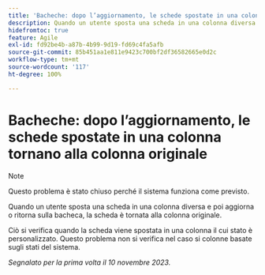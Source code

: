 ```yaml
---
title: 'Bacheche: dopo l’aggiornamento, le schede spostate in una colonna tornano alla colonna originale'
description: Quando un utente sposta una scheda in una colonna diversa e poi aggiorna o ritorna sulla bacheca, la scheda è tornata alla colonna originale.
hidefromtoc: true
feature: Agile
exl-id: fd92be4b-a87b-4b99-9d19-fd69c4fa5afb
source-git-commit: 85b451aa1e811e9423c700bf2df36582665e0d2c
workflow-type: tm+mt
source-wordcount: '117'
ht-degree: 100%

---
```


# Bacheche: dopo l’aggiornamento, le schede spostate in una colonna tornano alla colonna originale

>[!NOTE]
>
>Questo problema è stato chiuso perché il sistema funziona come previsto.

Quando un utente sposta una scheda in una colonna diversa e poi aggiorna o ritorna sulla bacheca, la scheda è tornata alla colonna originale.

Ciò si verifica quando la scheda viene spostata in una colonna il cui stato è personalizzato. Questo problema non si verifica nel caso si colonne basate sugli stati del sistema.

_Segnalato per la prima volta il 10 novembre 2023._

<!--CHECK ME - NO VIEWS APRIL-JUNE 2025(July 21 and 25)-->
